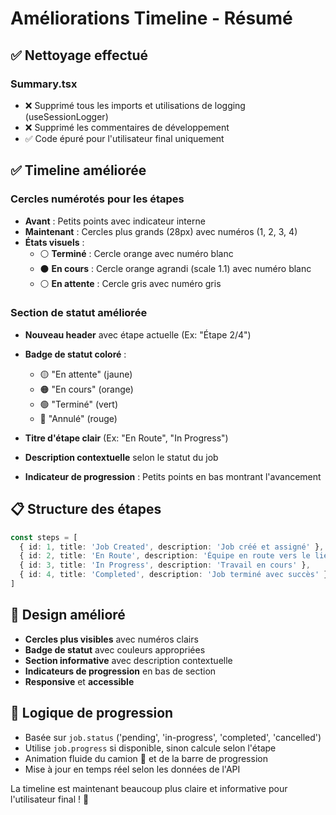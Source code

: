 # Améliorations Timeline - Résumé

## ✅ Nettoyage effectué

### Summary.tsx
- ❌ Supprimé tous les imports et utilisations de logging (useSessionLogger)
- ❌ Supprimé les commentaires de développement 
- ✅ Code épuré pour l'utilisateur final uniquement

## ✅ Timeline améliorée

### Cercles numérotés pour les étapes
- **Avant** : Petits points avec indicateur interne
- **Maintenant** : Cercles plus grands (28px) avec numéros (1, 2, 3, 4)
- **États visuels** :
  - ⚪ **Terminé** : Cercle orange avec numéro blanc
  - ⚫ **En cours** : Cercle orange agrandi (scale 1.1) avec numéro blanc  
  - ⚪ **En attente** : Cercle gris avec numéro gris

### Section de statut améliorée
- **Nouveau header** avec étape actuelle (Ex: "Étape 2/4")
- **Badge de statut coloré** :
  - 🟡 "En attente" (jaune)
  - 🟠 "En cours" (orange)
  - 🟢 "Terminé" (vert)
  - 🔴 "Annulé" (rouge)

- **Titre d'étape clair** (Ex: "En Route", "In Progress")
- **Description contextuelle** selon le statut du job
- **Indicateur de progression** : Petits points en bas montrant l'avancement

## 📋 Structure des étapes

```typescript
const steps = [
  { id: 1, title: 'Job Created', description: 'Job créé et assigné' },
  { id: 2, title: 'En Route', description: 'Équipe en route vers le lieu' },
  { id: 3, title: 'In Progress', description: 'Travail en cours' },
  { id: 4, title: 'Completed', description: 'Job terminé avec succès' }
]
```

## 🎨 Design amélioré

- **Cercles plus visibles** avec numéros clairs
- **Badge de statut** avec couleurs appropriées
- **Section informative** avec description contextuelle
- **Indicateurs de progression** en bas de section
- **Responsive** et **accessible**

## 🔄 Logique de progression

- Basée sur `job.status` ('pending', 'in-progress', 'completed', 'cancelled')
- Utilise `job.progress` si disponible, sinon calcule selon l'étape
- Animation fluide du camion 🚛 et de la barre de progression
- Mise à jour en temps réel selon les données de l'API

La timeline est maintenant beaucoup plus claire et informative pour l'utilisateur final ! 🎉